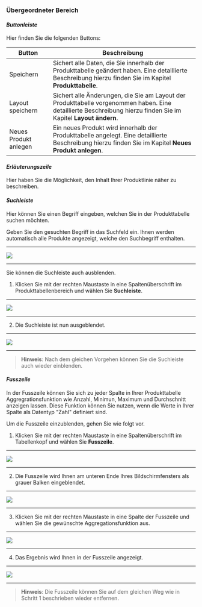### Übergeordneter Bereich

#### *Buttonleiste*

Hier finden Sie die folgenden Buttons:

|Button|Beschreibung|
|-|-|
|Speichern|Sichert alle Daten, die Sie innerhalb der Produkttabelle geändert haben. Eine detaillierte Beschreibung hierzu finden Sie im Kapitel **Produkttabelle**.
|Layout speichern|Sichert alle Änderungen, die Sie am Layout der Produkttabelle vorgenommen haben. Eine detaillierte Beschreibung hierzu finden Sie im Kapitel **Layout ändern**.|
|Neues Produkt anlegen|Ein neues Produkt wird innerhalb der Produkttabelle angelegt. Eine detaillierte Beschreibung hierzu finden Sie im Kapitel **Neues Produkt anlegen**.|

#### *Erläuterungszeile*

Hier haben Sie die Möglichkeit, den Inhalt Ihrer Produktlinie näher zu beschreiben.

#### *Suchleiste*

Hier können Sie einen Begriff eingeben, welchen Sie in der Produkttabelle suchen möchten. 

Geben Sie den gesuchten Begriff in das Suchfeld ein. Ihnen werden automatisch alle Produkte angezeigt, welche den Suchbegriff enthalten.

---
![](/assets/wpl2.png)

---

Sie können die Suchleiste auch ausblenden.

1) Klicken Sie mit der rechten Maustaste in eine Spaltenüberschrift im Produkttabellenbereich und wählen Sie **Suchleiste**.

---
![](/assets/wpl22.png)

---

2) Die Suchleiste ist nun ausgeblendet.

---
![](/assets/wpl23.png)

---

> **Hinweis**: Nach dem gleichen Vorgehen können Sie die Suchleiste auch wieder einblenden.

#### *Fusszeile*

In der Fusszeile können Sie sich zu jeder Spalte in Ihrer Produkttabelle Aggregrationsfunktion wie Anzahl, Minimun, Maximum  und Durchschnitt anzeigen lassen. Diese Funktion können Sie nutzen, wenn die Werte in Ihrer Spalte als Datentyp "Zahl" definiert sind.

Um die Fusszeile einzublenden, gehen Sie wie folgt vor.

1) Klicken Sie mit der rechten Maustaste in eine Spaltenüberschrift im Tabellenkopf und wählen Sie **Fusszeile**.

---
![](/assets/wpl56.png)

---

2) Die Fusszeile wird Ihnen am unteren Ende Ihres Bildschirmfensters als grauer Balken eingeblendet.

---
![](/assets/wpl57.png)

---

3) Klicken Sie mit der rechten Maustaste in eine Spalte der Fusszeile und wählen Sie die gewünschte Aggregationsfunktion aus.

---
![](/assets/wpl58.png)

---

4) Das Ergebnis wird Ihnen in der Fusszeile angezeigt.

---
![](/assets/wpl59.png)

---

> **Hinweis**: Die Fusszeile können Sie auf dem gleichen Weg wie in Schritt 1 beschrieben wieder entfernen.


